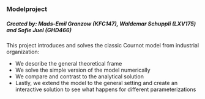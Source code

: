 ### Modelproject
##### Created by: Mads-Emil Granzow (KFC147), Waldemar Schuppli (LXV175) and Sofie Juel (GHD466)

This project introduces and solves the classic Cournot model from industrial organization:
- We describe the general theoretical frame
- We solve the simple version of the model numerically
- We compare and contrast to the analytical solution
- Lastly, we extend the model to the general setting and create an interactive solution to see what happens for different parameterizations